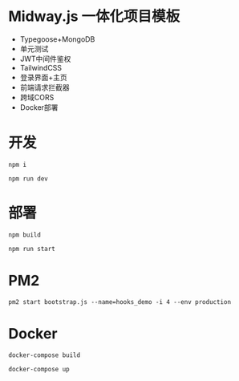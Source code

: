# Midway.js 一体化项目模板

* Typegoose+MongoDB
* 单元测试
* JWT中间件鉴权
* TailwindCSS
* 登录界面+主页
* 前端请求拦截器
* 跨域CORS
* Docker部署

# 开发

```shell
npm i
```
```shell
npm run dev
```

# 部署

```shell
npm build
```

```shell
npm run start
```

# PM2
```shell
pm2 start bootstrap.js --name=hooks_demo -i 4 --env production
```

# Docker

```shell
docker-compose build

docker-compose up
```